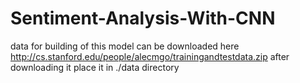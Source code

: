# Sentiment-Analysis-With-CNN
data for building of this model can be downloaded here
http://cs.stanford.edu/people/alecmgo/trainingandtestdata.zip
after downloading it place it in ./data directory
